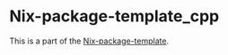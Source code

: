 # Nix-package-template_cpp

This is a part of the [Nix-package-template](https://github.com/kaeeraa/nix-package-template).
